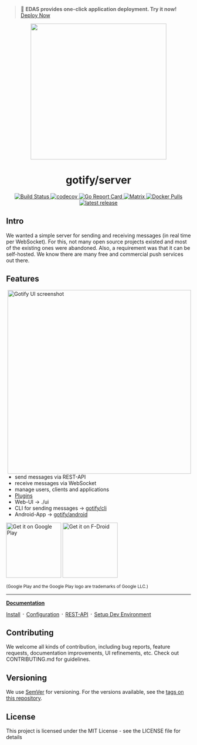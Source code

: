 > 🚀 **EDAS provides one-click application deployment. Try it now!** [Deploy Now](https://edasnext.console.aliyun.com/#/home?tab=marketplace&marketDetail=1ee4cebf-20ee-4b62-a7c3-3a0d6dfb7711)

<p align="center">
    <a href="https://github.com/gotify/logo">
        <img height="370px" src="https://edas-hz.oss-cn-hangzhou.aliyuncs.com/edas-apps/charts-store/gotify/image/gotify-logo.png" />
    </a>
</p>

<h1 align="center">gotify/server</h1>

<p align="center">
    <a href="https://github.com/gotify/server/actions?query=workflow%3Abuild">
        <img alt="Build Status" src="https://edas-hz.oss-cn-hangzhou.aliyuncs.com/edas-apps/charts-store/gotify/image/badge.svg">
    </a>
    <a href="https://codecov.io/gh/gotify/server">
        <img alt="codecov" src="https://edas-hz.oss-cn-hangzhou.aliyuncs.com/edas-apps/charts-store/gotify/image/badge.svg">
    </a>
    <a href="https://goreportcard.com/report/github.com/gotify/server">
        <img alt="Go Report Card" src="https://edas-hz.oss-cn-hangzhou.aliyuncs.com/edas-apps/charts-store/gotify/image/68747470733a2f2f676f7265706f7274636172642e636f6d2f62616467652f6769746875622e636f6d2f676f746966792f736572766572.svg">
    </a>
    <a href="https://matrix.to/#/#gotify:matrix.org">
        <img alt="Matrix" src="https://edas-hz.oss-cn-hangzhou.aliyuncs.com/edas-apps/charts-store/gotify/image/gotify_matrix.org.svg">
    </a>
    <a href="https://hub.docker.com/r/gotify/server">
        <img alt="Docker Pulls" src="https://edas-hz.oss-cn-hangzhou.aliyuncs.com/edas-apps/charts-store/gotify/image/server.svg">
    </a>
    <a href="https://github.com/gotify/server/releases/latest">
        <img alt="latest release" src="https://edas-hz.oss-cn-hangzhou.aliyuncs.com/edas-apps/charts-store/gotify/image/server.svg">
    </a>
</p>

## Intro
We wanted a simple server for sending and receiving messages (in real time per WebSocket). For this, not many open source projects existed and most of the existing ones were abandoned. Also, a requirement was that it can be self-hosted. We know there are many free and commercial push services out there.

## Features

<img alt="Gotify UI screenshot" src="https://edas-hz.oss-cn-hangzhou.aliyuncs.com/edas-apps/charts-store/gotify/image/ui.png" align="right" width="500px"/>

* send messages via REST-API
* receive messages via WebSocket
* manage users, clients and applications
* [Plugins](https://gotify.net/docs/plugin)
* Web-UI -> ./ui
* CLI for sending messages -> [gotify/cli](https://github.com/gotify/cli)
* Android-App -> [gotify/android](https://github.com/gotify/android)

[<img src="https://edas-hz.oss-cn-hangzhou.aliyuncs.com/edas-apps/charts-store/gotify/image/en_badge_web_generic.png" alt="Get it on Google Play" width="150" />][playstore]
[<img src="https://f-droid.org/badge/get-it-on.png" alt="Get it on F-Droid" width="150"/>][fdroid]

<sub>(Google Play and the Google Play logo are trademarks of Google LLC.)</sub>

---

**[Documentation](https://gotify.net/docs)**

[Install](https://gotify.net/docs/install) ᛫
[Configuration](https://gotify.net/docs/config) ᛫
[REST-API](https://gotify.net/api-docs) ᛫
[Setup Dev Environment](https://gotify.net/docs/dev-setup)

## Contributing

We welcome all kinds of contribution, including bug reports, feature requests, documentation improvements, UI refinements, etc. Check out CONTRIBUTING.md for guidelines.

## Versioning
We use [SemVer](http://semver.org/) for versioning. For the versions available, see the
[tags on this repository](https://github.com/gotify/server/tags).

## License
This project is licensed under the MIT License - see the LICENSE file for details

 [playstore]: https://play.google.com/store/apps/details?id=com.github.gotify
 [fdroid]: https://f-droid.org/de/packages/com.github.gotify/
